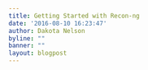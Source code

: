 ```yaml
---
title: Getting Started with Recon-ng
date: '2016-08-10 16:23:47'
author: Dakota Nelson
byline: ""
banner: ""
layout: blogpost
---
```

